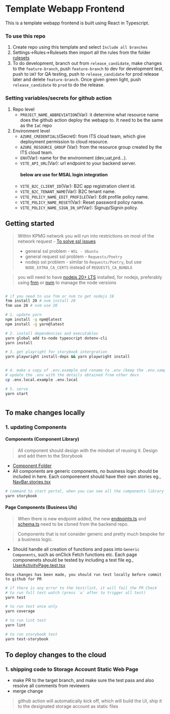 # Template Webapp Frontend

This is a template webapp frontend is built using React in Typescript.

### To use this repo

1. Create repo using this template and select `Include all branches`
2. Settings->Rules->Rulesets then import all the rules from the folder [rulesets](./rulesets)
3. To do development, branch out from `release_candidate`, make changes to the `feature-branch`, push `feature-branch` to dev for development test, push to `UAT` for QA testing, push to `release_candidate` for prod release later and delete `feature-branch`. Once given green light, push `release_candidate` to `prod` to do the release.

### Setting variables/secrets for github action

1. Repo level
   - `PROJECT_NAME_ABBREVIATION`(Var): it determine what resource name does the github action deploy the webapp to. It need to be the same as the `IaC` repo
2. Environment level
   - `AZURE_CREDENTIALS`(Secret): from ITS cloud team, which give deployment permission to cloud resource.
   - `AZURE_RESOURCE_GROUP` (Var): from the resource group created by the ITS cloud team.
   - `ENV`(Var): name for the environment (dev,uat,prd...).
   - `VITE_API_URL`(Var): url endpoint to your backend server.
     #### below are use for MSAL login integration
   - `VITE_B2C_CLIENT_ID`(Var): B2C app registration client id.
   - `VITE_B2C_TENANT_NAME`(Var): B2C tenant name.
   - `VITE_POLICY_NAME_EDIT_PROFILE`(Var): Edit profile policy name.
   - `VITE_POLICY_NAME_RESET`(Var): Reset password policy name.
   - `VITE_POLICY_NAME_SIGN_IN_UP`(Var): Signup/Signin policy.

## Getting started

> Within KPMG network you will run into restrictions on most of the network request - [To solve ssl issues](https://dlh-portal.kpmg.co.nz/docs/docs/Guides%20and%20Training/KPMG/certs#wsl---ubuntu)
>
> - general ssl problem - `WSL - Ubuntu`
> - general request ssl problem - `Requests/Poetry`
> - nodejs ssl problem - similar to `Requests/Poetry`, but use `NODE_EXTRA_CA_CERTS` instead of `REQUESTS_CA_BUNDLE`

> you will need to have [nodejs 20+ LTS](https://www.digitalocean.com/community/tutorials/how-to-install-node-js-on-ubuntu-20-04) installed, for nodejs, preferably using [fnm](https://github.com/Schniz/fnm) or [nvm](https://github.com/nvm-sh/nvm) to manage the node versions

```bash

# if you need to use fnm or nvm to get nodejs 18
fnm install 20 # nvm install 20
fnm use 20 # nvm use 20

# 1. update yarn
npm install -g npm@latest
npm install -g yarn@latest

# 2. install dependencies and executables
yarn global add ts-node typescript dotenv-cli
yarn install

# 3. get playright for storybook intergration
yarn playwright install-deps && yarn playwright install


# 4. make a copy of .env.example and rename to .env (keep the .env.sample as it is and dont modify it)
# update the .env with the details obtained from other devs
cp .env.local.example .env.local

# 5. serve
yarn start
```

#

## To make changes locally

### 1. updating Components

#### Components (Component Library)

> All component should design with the mindset of reusing it. Design and add them to the Storybook

- [Component Folder](src/components)
- All components are generic components, no business logic should be included in here. Each componenent should have their own stories eg., [NavBar.stories.tsx](src/components/global/__stories__/NavBar.stories.tsx)

```bash
# command to start portal, when you can see all the components library object and develop stories for your generic component
yarn storybook
```

#### Page Components (Business UIs)

> When there is new endpoint added, the new [endpoints.ts](src/shared/endpoints.ts) and [schema.ts](src/shared/schema.ts) need to be cloned from the backend repo.

> Components that is not consider generic and pretty much bespoke for a business logic.

- Should handle all creation of functions and pass into `Generic Components`, such as onClick Fetch functions etc. Each page componenets should be tested by including a test file eg., [UserActivityPage.test.tsx](src/pages/__tests__/UserActivityPage.test.tsx)

`Once changes has been made, you should run test locally before commit to github for PR`

```bash
# if there is any error to the test/lint, it will fail the PR Check
# to run full test watch (press `a` after to trigger all test)
yarn test

# to run test once only
yarn coverage

# to run lint test
yarn lint

# to run storybook test
yarn test-storybook
```

##

## To deploy changes to the cloud

### 1. shipping code to Storage Account Static Web Page

- make PR to the target branch, and make sure the test pass and also resolve all comments from reviewers
- merge change

> github action will automatically kick off, which will build the UI, ship it to the designated storage account as static files
